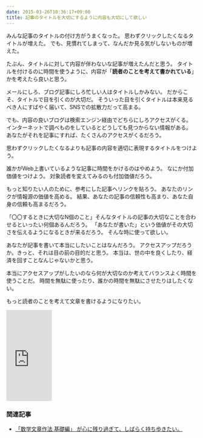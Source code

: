 ```yaml
---
date: 2015-03-26T10:36:17+09:00
title: 記事のタイトルを大切にするように内容も大切にして欲しい
---
```


みんな記事のタイトルの付け方がうまくなった。
思わずクリックしたくなるタイトルが増えた。
でも、見慣れてしまって、なんだか見る気がしないものが増えた。

たぶん、タイトルに対して内容が伴わないな記事が増えたんだと思う。
タイトルを付けるのに時間を使うように、内容が「**読者のことを考えて書かれている**」かを考えたら良いと思う。

メールにしろ、ブログ記事にしろ忙しい人はタイトルしかみない。
だからこそ、タイトルで目を引くのが大切だ。
そういった目を引くタイトルは本来見るべき人にすばやく届いて、SNSでの拡散力だって高まる。

でも、内容の良いブログは検索エンジン経由でどちらにしろアクセスがくる。
インターネットで調べものをしているとどうしても見つからない情報がある。
あなたがそれを記事にすれば、たくさんのアクセスがくるだろう。

思わずクリックしたくなるよりも記事の内容を適切に表現するタイトルをつけよう。

誰かがWeb上書いているような記事に時間をかけるのはやめよう。
なにか付加価値をつけよう。
対象読者を変えてみるのも付加価値だろう。

もっと知りたい人のために、参考にした記事へリンクを貼ろう。
あなたのリンクが情報源の価値を高める。
結果、あなたの記事の信頼性も高まり、あなた自身の信頼も高まるだろう。

「〇〇するときに大切なN個のこと」そんなタイトルの記事の大切なことを合わせるといったい何個あるんだろう。
「あなたが書いた」という価値がその大切さを伝えるようになるときが来るだろう。
そんな時に使って欲しい。

あなたが記事を書いて本当にしたいことはなんだろう。
アクセスアップだろうか。きっと、それは目の前の目的だと思う。
本当は、世の中を良くしたり、経済を回すことなんじゃないかと思う。

本当にアクセスアップがしたいのなら何が大切なのか考えてバランスよく時間を使うことだ。
時間を無駄に使ったり、誰かの時間を無駄にさせたりはしたくない。

もっと読者のことを考えて文章を書けるようになりたい。

<iframe src="http://rcm-fe.amazon-adsystem.com/e/cm?lt1=_blank&bc1=000000&IS2=1&bg1=FFFFFF&fc1=000000&lc1=0000FF&t=eiel-22&o=9&p=8&l=as4&m=amazon&f=ifr&ref=ss_til&asins=448009525X" style="width:120px;height:240px;" scrolling="no" marginwidth="0" marginheight="0" frameborder="0"></iframe>

### 関連記事

* [「数学文章作法 基礎編」 が心に残り過ぎて、しばらく持ち歩きたい。](http://blog.eiel.info/blog/2013/04/16/writing-math-text-basic/)
